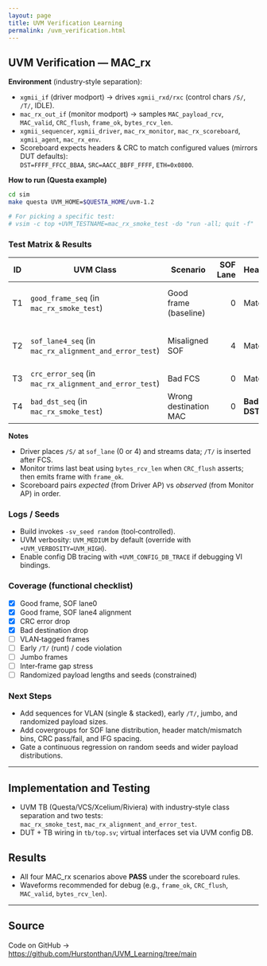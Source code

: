 ```yaml
---
layout: page
title: UVM Verification Learning
permalink: /uvm_verification.html
---
```

## UVM Verification — **MAC_rx**

**Environment** (industry‑style separation):
- `xgmii_if` (driver modport) → drives `xgmii_rxd/rxc` (control chars `/S/`, `/T/`, IDLE).  
- `mac_rx_out_if` (monitor modport) → samples `MAC_payload_rcv`, `MAC_valid`, `CRC_flush`, `frame_ok`, `bytes_rcv_len`.  
- `xgmii_sequencer`, `xgmii_driver`, `mac_rx_monitor`, `mac_rx_scoreboard`, `xgmii_agent`, `mac_rx_env`.  
- Scoreboard expects headers & CRC to match configured values (mirrors DUT defaults):  
  `DST=FFFF_FFCC_BBAA`, `SRC=AACC_BBFF_FFFF`, `ETH=0x0800`.

**How to run (Questa example)**
```bash
cd sim
make questa UVM_HOME=$QUESTA_HOME/uvm-1.2

# For picking a specific test:
# vsim -c top +UVM_TESTNAME=mac_rx_smoke_test -do "run -all; quit -f"
```

### Test Matrix & Results

| ID | UVM Class | Scenario | SOF Lane | Headers | CRC | Expected | Observed | Status |
|----|-----------|----------|---------:|---------|-----|----------|----------|--------|
| T1 | `good_frame_seq` (in `mac_rx_smoke_test`) | Good frame (baseline) | 0 | Match | Good | `frame_ok=1`, payload equals sent | As expected | ✅ PASS |
| T2 | `sof_lane4_seq` (in `mac_rx_alignment_and_error_test`) | Misaligned SOF | 4 | Match | Good | `frame_ok=1`, payload equals sent | As expected | ✅ PASS |
| T3 | `crc_error_seq` (in `mac_rx_alignment_and_error_test`) | Bad FCS | 0 | Match | **Bad** | `frame_ok=0` (reject) | As expected | ✅ PASS |
| T4 | `bad_dst_seq` (in `mac_rx_smoke_test`) | Wrong destination MAC | 0 | **Bad DST** | Good | `frame_ok=0` (reject) | As expected | ✅ PASS |

**Notes**
- Driver places `/S/` at `sof_lane` (0 or 4) and streams data; `/T/` is inserted after FCS.  
- Monitor trims last beat using `bytes_rcv_len` when `CRC_flush` asserts; then emits frame with `frame_ok`.  
- Scoreboard pairs *expected* (from Driver AP) vs *observed* (from Monitor AP) in order.

### Logs / Seeds
- Build invokes `-sv_seed random` (tool‑controlled).  
- UVM verbosity: `UVM_MEDIUM` by default (override with `+UVM_VERBOSITY=UVM_HIGH`).  
- Enable config DB tracing with `+UVM_CONFIG_DB_TRACE` if debugging VI bindings.

### Coverage (functional checklist)
- [x] Good frame, SOF lane0
- [x] Good frame, SOF lane4 alignment
- [x] CRC error drop
- [x] Bad destination drop
- [ ] VLAN‑tagged frames
- [ ] Early `/T/` (runt) / code violation
- [ ] Jumbo frames
- [ ] Inter‑frame gap stress
- [ ] Randomized payload lengths and seeds (constrained)

### Next Steps
- Add sequences for VLAN (single & stacked), early `/T/`, jumbo, and randomized payload sizes.  
- Add covergroups for SOF lane distribution, header match/mismatch bins, CRC pass/fail, and IFG spacing.  
- Gate a continuous regression on random seeds and wider payload distributions.

---

## Implementation and Testing
- UVM TB (Questa/VCS/Xcelium/Riviera) with industry‑style class separation and two tests:  
  `mac_rx_smoke_test`, `mac_rx_alignment_and_error_test`.
- DUT + TB wiring in `tb/top.sv`; virtual interfaces set via UVM config DB.

## Results
- All four MAC_rx scenarios above **PASS** under the scoreboard rules.  
- Waveforms recommended for debug (e.g., `frame_ok`, `CRC_flush`, `MAC_valid`, `bytes_rcv_len`).

<!--
- **MAC**
  ![MAC Result]({{ "/doc/fpga/MAC_result.png" | relative_url }})
  <p align="center"><em>Figure M.2 — MAC datapath and CRC frame verification.</em></p>
-->

---

## Source

Code on GitHub → <https://github.com/Hurstonthan/UVM_Learning/tree/main>